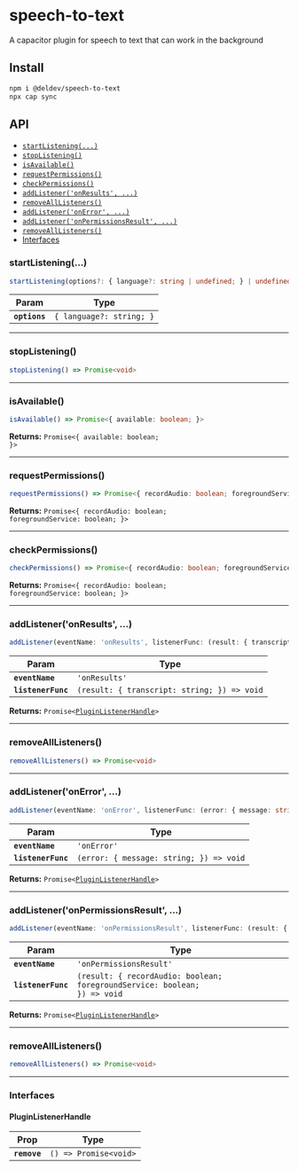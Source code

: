 # speech-to-text

A capacitor plugin for speech to text that can work in the background

## Install

```bash
npm i @deldev/speech-to-text
npx cap sync
```

## API

<docgen-index>

* [`startListening(...)`](#startlistening)
* [`stopListening()`](#stoplistening)
* [`isAvailable()`](#isavailable)
* [`requestPermissions()`](#requestpermissions)
* [`checkPermissions()`](#checkpermissions)
* [`addListener('onResults', ...)`](#addlisteneronresults-)
* [`removeAllListeners()`](#removealllisteners)
* [`addListener('onError', ...)`](#addlisteneronerror-)
* [`addListener('onPermissionsResult', ...)`](#addlisteneronpermissionsresult-)
* [`removeAllListeners()`](#removealllisteners)
* [Interfaces](#interfaces)

</docgen-index>

<docgen-api>
<!--Update the source file JSDoc comments and rerun docgen to update the docs below-->

### startListening(...)

```typescript
startListening(options?: { language?: string | undefined; } | undefined) => Promise<void>
```

| Param         | Type                                |
| ------------- | ----------------------------------- |
| **`options`** | <code>{ language?: string; }</code> |

--------------------


### stopListening()

```typescript
stopListening() => Promise<void>
```

--------------------


### isAvailable()

```typescript
isAvailable() => Promise<{ available: boolean; }>
```

**Returns:** <code>Promise&lt;{ available: boolean; }&gt;</code>

--------------------


### requestPermissions()

```typescript
requestPermissions() => Promise<{ recordAudio: boolean; foregroundService: boolean; }>
```

**Returns:** <code>Promise&lt;{ recordAudio: boolean; foregroundService: boolean; }&gt;</code>

--------------------


### checkPermissions()

```typescript
checkPermissions() => Promise<{ recordAudio: boolean; foregroundService: boolean; }>
```

**Returns:** <code>Promise&lt;{ recordAudio: boolean; foregroundService: boolean; }&gt;</code>

--------------------


### addListener('onResults', ...)

```typescript
addListener(eventName: 'onResults', listenerFunc: (result: { transcript: string; }) => void) => Promise<PluginListenerHandle>
```

| Param              | Type                                                      |
| ------------------ | --------------------------------------------------------- |
| **`eventName`**    | <code>'onResults'</code>                                  |
| **`listenerFunc`** | <code>(result: { transcript: string; }) =&gt; void</code> |

**Returns:** <code>Promise&lt;<a href="#pluginlistenerhandle">PluginListenerHandle</a>&gt;</code>

--------------------


### removeAllListeners()

```typescript
removeAllListeners() => Promise<void>
```

--------------------


### addListener('onError', ...)

```typescript
addListener(eventName: 'onError', listenerFunc: (error: { message: string; }) => void) => Promise<PluginListenerHandle>
```

| Param              | Type                                                  |
| ------------------ | ----------------------------------------------------- |
| **`eventName`**    | <code>'onError'</code>                                |
| **`listenerFunc`** | <code>(error: { message: string; }) =&gt; void</code> |

**Returns:** <code>Promise&lt;<a href="#pluginlistenerhandle">PluginListenerHandle</a>&gt;</code>

--------------------


### addListener('onPermissionsResult', ...)

```typescript
addListener(eventName: 'onPermissionsResult', listenerFunc: (result: { recordAudio: boolean; foregroundService: boolean; }) => void) => Promise<PluginListenerHandle>
```

| Param              | Type                                                                                    |
| ------------------ | --------------------------------------------------------------------------------------- |
| **`eventName`**    | <code>'onPermissionsResult'</code>                                                      |
| **`listenerFunc`** | <code>(result: { recordAudio: boolean; foregroundService: boolean; }) =&gt; void</code> |

**Returns:** <code>Promise&lt;<a href="#pluginlistenerhandle">PluginListenerHandle</a>&gt;</code>

--------------------


### removeAllListeners()

```typescript
removeAllListeners() => Promise<void>
```

--------------------


### Interfaces


#### PluginListenerHandle

| Prop         | Type                                      |
| ------------ | ----------------------------------------- |
| **`remove`** | <code>() =&gt; Promise&lt;void&gt;</code> |

</docgen-api>
